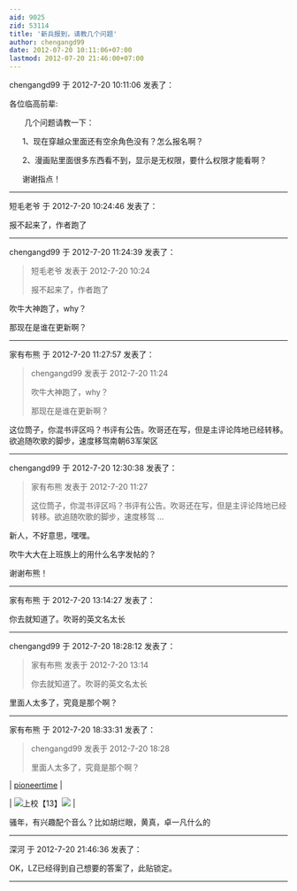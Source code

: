 ```yaml
---
aid: 9025
zid: 53114
title: '新兵报到，请教几个问题'
author: chengangd99
date: 2012-07-20 10:11:06+07:00
lastmod: 2012-07-20 21:46:00+07:00
---
```


chengangd99 于 2012-7-20 10:11:06 发表了：

各位临高前辈:

       几个问题请教一下：

      1、现在穿越众里面还有空余角色没有？怎么报名啊？

      2、漫画贴里面很多东西看不到，显示是无权限，要什么权限才能看啊？

      谢谢指点！

---------

短毛老爷 于 2012-7-20 10:24:46 发表了：

报不起来了，作者跑了

---------

chengangd99 于 2012-7-20 11:24:39 发表了：

> 短毛老爷 发表于 2012-7-20 10:24
> 
> 报不起来了，作者跑了



吹牛大神跑了，why？

那现在是谁在更新啊？

---------

家有布熊 于 2012-7-20 11:27:57 发表了：

> chengangd99 发表于 2012-7-20 11:24
> 
> 吹牛大神跑了，why？
> 
> 那现在是谁在更新啊？



这位筒子，你混书评区吗？书评有公告。吹哥还在写，但是主评论阵地已经转移。欲追随吹歌的脚步，速度移驾南朝63军架区

---------

chengangd99 于 2012-7-20 12:30:38 发表了：

> 家有布熊 发表于 2012-7-20 11:27
> 
> 这位筒子，你混书评区吗？书评有公告。吹哥还在写，但是主评论阵地已经转移。欲追随吹歌的脚步，速度移驾 ...



新人，不好意思，嘿嘿。

吹牛大大在上班族上的用什么名字发帖的？

谢谢布熊！

---------

家有布熊 于 2012-7-20 13:14:27 发表了：

你去就知道了。吹哥的英文名太长

---------

chengangd99 于 2012-7-20 18:28:12 发表了：

> 家有布熊 发表于 2012-7-20 13:14
> 
> 你去就知道了。吹哥的英文名太长



里面人太多了，究竟是那个啊？

---------

家有布熊 于 2012-7-20 18:33:31 发表了：

> chengangd99 发表于 2012-7-20 18:28
> 
> 里面人太多了，究竟是那个啊？



| [pioneertime](http://www.sbanzu.com/userdetail.asp?UserName=pioneertime) |

| ![](http://59.173.12.109:8181/images/rank/rank13.gif)上校【13】![](http://59.173.12.109:8181/images/medal/a136.gif) |

骚年，有兴趣配个音么？比如胡烂眼，黄真，卓一凡什么的

---------

深河 于 2012-7-20 21:46:36 发表了：

OK，LZ已经得到自己想要的答案了，此贴锁定。

---------

